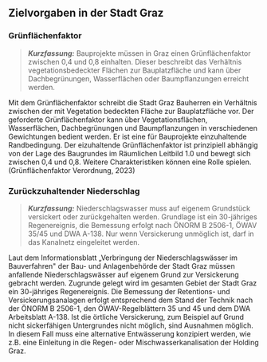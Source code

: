 ## Zielvorgaben in der Stadt Graz

### Grünflächenfaktor

> **_Kurzfassung:_**
> Bauprojekte müssen in Graz einen Grünflächenfaktor zwischen 0,4 und 0,8 einhalten.
Dieser beschreibt das Verhältnis vegetationsbedeckter Flächen zur Bauplatzfläche und kann über Dachbegrünungen, Wasserflächen oder Baumpflanzungen erreicht werden.

Mit dem Grünflächenfaktor schreibt die Stadt Graz Bauherren ein
Verhältnis zwischen der mit Vegetation bedeckten Fläche zur
Bauplatzfläche vor. Der geforderte Grünflächenfaktor kann über
Vegetationsflächen, Wasserflächen, Dachbegrünungen und Baumpflanzungen
in verschiedenen Gewichtungen bedient werden. Er ist eine für
Bauprojekte einzuhaltende Randbedingung. Der eizuhaltende
Grünflächenfaktor ist prinzipiell abhängig von der Lage des Baugrundes
im Räumlichen Leitbild 1.0 und bewegt sich zwischen 0,4 und 0,8. Weitere
Charakteristiken können eine Rolle spielen. (Grünflächenfaktor
Verordnung, 2023)

### Zurückzuhaltender Niederschlag

> **_Kurzfassung:_**
>Niederschlagswasser muss auf eigenem Grundstück versickert oder zurückgehalten werden.  Grundlage ist ein 30-jähriges Regenereignis, die Bemessung erfolgt nach ÖNORM B 2506-1, ÖWAV 35/45 und DWA A-138. Nur wenn Versickerung unmöglich ist, darf in das Kanalnetz eingeleitet werden.

Laut dem Informationsblatt „Verbringung der Niederschlagswässer im
Bauverfahren" der Bau- und Anlagenbehörde der Stadt Graz müssen
anfallende Niederschlagswässer auf eigenem Grund zur Versickerung
gebracht werden. Zugrunde gelegt wird im gesamten Gebiet der Stadt Graz
ein 30-jähriges Regenereignis. Die Bemessung der Retentions- und
Versickerungsanalagen erfolgt entsprechend dem Stand der Technik nach
der ÖNORM B 2506-1, den ÖWAV-Regelblättern 35 und 45 und dem DWA
Arbeitsblatt A-138. Ist die örtliche Versickerung, zum Beispiel auf
Grund nicht sickerfähigen Untergrundes nicht möglich, sind Ausnahmen
möglich. In diesem Fall muss eine alternative Entwässerung konzipiert
werden, wie z.B. eine Einleitung in die Regen- oder
Mischwasserkanalisation der Holding Graz.